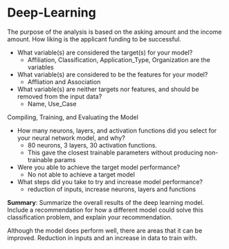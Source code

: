 # Deep-Learning

The purpose of the analysis is based on the asking amount and the income amount. How liking is the applicant funding to be successful. 

* What variable(s) are considered the target(s) for your model?
  * Affiliation, Classification, Application_Type, Organization are the variables
* What variable(s) are considered to be the features for your model?
  * Affliation and Association
* What variable(s) are neither targets nor features, and should be removed from the input data?
  * Name, Use_Case

Compiling, Training, and Evaluating the Model

* How many neurons, layers, and activation functions did you select for your neural network model, and why?
  * 80 neurons, 3 layers, 30 activation functions. 
  * This gave the closest trainable parameters without producing non-trainable params
* Were you able to achieve the target model performance?
  * No not able to achieve a target model
* What steps did you take to try and increase model performance?
  * reduction of inputs, increase neurons, layers and functions



**Summary**: Summarize the overall results of the deep learning model. Include a recommendation for how a different model could solve this classification problem, and explain your recommendation.

Although the model does perform well, there are areas that it can be improved. Reduction in inputs and an increase in data to train with. 

